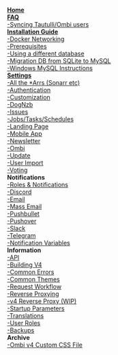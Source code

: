 [**Home**](https://github.com/tidusjar/Ombi/wiki)<br>
[**FAQ**](https://github.com/tidusjar/Ombi/wiki/FAQ)<br>
[-Syncing Tautulli/Ombi users](https://github.com/tidusjar/Ombi/wiki/Ombi-&-Tautulli)<br>
[**Installation Guide**](https://github.com/tidusjar/Ombi/wiki/Installation)<br>
[-Docker Networking](https://github.com/tidusjar/Ombi/wiki/Docker-Containers)<br>
[-Prerequisites](https://github.com/tidusjar/Ombi/wiki/Prerequisites)<br>
[-Using a different database](https://github.com/tidusjar/Ombi/wiki/Using-a-different-database)<br>
[-Migration DB from SQLite to MySQL](https://github.com/tidusjar/Ombi/wiki/Migration-procedure-from-SQLite-to-MySQL-or-MariaDB)<br>
[-Windows MySQL Instructions](https://github.com/tidusjar/Ombi/wiki/Using-a-different-database-(MySQL)-on-Windows)<br>
[**Settings**](https://github.com/tidusjar/Ombi/wiki/Settings)<br>
[-All the *Arrs (Sonarr etc)](https://github.com/tidusjar/Ombi/wiki/Arr-Settings)<br>
[-Authentication](https://github.com/tidusjar/Ombi/wiki/Authentication-Settings)<br> 
[-Customization](https://github.com/tidusjar/Ombi/wiki/Customization-Settings)<br>
[-DogNzb](https://github.com/tidusjar/Ombi/wiki/DogNzb-Settings)<br>
[-Issues](https://github.com/tidusjar/Ombi/wiki/Issue-Settings)<br> 
[-Jobs/Tasks/Schedules](https://github.com/tidusjar/Ombi/wiki/Jobs-Tasks-Schedules)<br> 
[-Landing Page](https://github.com/tidusjar/Ombi/wiki/Landing-Page-Settings)<br> 
[-Mobile App](https://github.com/tidusjar/Ombi/wiki/Mobile-App-Setup)<br> 
[-Newsletter](https://github.com/tidusjar/Ombi/wiki/Newsletter-Settings)<br> 
[-Ombi](https://github.com/tidusjar/Ombi/wiki/Ombi-Settings)<br> 
[-Update](https://github.com/tidusjar/Ombi/wiki/Update-Settings)<br> 
[-User Import](https://github.com/tidusjar/Ombi/wiki/User-Importer-Settings)<br> 
[-Voting](https://github.com/tidusjar/Ombi/wiki/Vote-Settings)<br> 
**Notifications**<br> 
[-Roles & Notifications](https://github.com/tidusjar/Ombi/wiki/Roles-and-Notifications)<br> 
[-Discord](https://github.com/tidusjar/Ombi/wiki/Discord-Notification-Settings)<br> 
[-Email](https://github.com/tidusjar/Ombi/wiki/Email-Notification-Settings)<br> 
[-Mass Email](https://github.com/tidusjar/Ombi/wiki/Mass-Email)<br> 
[-Pushbullet](https://github.com/tidusjar/Ombi/wiki/Pushbullet-Notification-Settings)<br> 
[-Pushover](https://github.com/tidusjar/Ombi/wiki/Pushover-Notification-Settings)<br> 
[-Slack](https://github.com/tidusjar/Ombi/wiki/Slack-Notification-Settings)<br> 
[-Telegram](https://github.com/tidusjar/Ombi/wiki/Telegram-Notifications)<br> 
[-Notification Variables](https://github.com/tidusjar/Ombi/wiki/Notification-Template-Variables)<br> 
**Information**<br> 
[-API](https://github.com/tidusjar/Ombi/wiki/Api-Information)<br> 
[-Building V4](https://github.com/tidusjar/Ombi/wiki/Building-V4)<br> 
[-Common Errors](https://github.com/tidusjar/Ombi/wiki/Common-Errors)<br> 
[-Common Themes](https://github.com/tidusjar/Ombi/wiki/Ombi-v4-Custom-Themes)<br>
[-Request Workflow](https://github.com/tidusjar/Ombi/wiki/Request-Workflow)<br> 
[-Reverse Proxying](https://github.com/tidusjar/Ombi/wiki/Reverse-Proxy-Examples)<br>
[-v4 Reverse Proxy (WIP)](https://github.com/tidusjar/Ombi/wiki/Reverse-Proxy-v4)<br>
[-Startup Parameters](https://github.com/tidusjar/Ombi/wiki/Startup-Parameters)<br> 
[-Translations](https://github.com/tidusjar/Ombi/wiki/Translations)<br> 
[-User Roles](https://github.com/tidusjar/Ombi/wiki/User-Roles)<br> 
[-Backups](https://github.com/tidusjar/Ombi/wiki/Backups)<br>
**Archive**<br>
[-Ombi v4 Custom CSS File](https://github.com/tidusjar/Ombi/wiki/Ombi-v4-Custom-CSS-File)<br> 